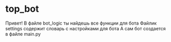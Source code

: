 # top_bot
Привет!
В файле bot_logic ты найдешь все функции для бота
Файлик settings содержит словарь с настройками для бота
А сам бот создается в файле main.py
